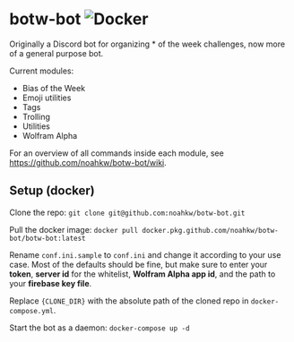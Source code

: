 # botw-bot  ![Docker](https://github.com/noahkw/botw-bot/workflows/Docker/badge.svg?branch=master)
Originally a Discord bot for organizing * of the week challenges, now more of a general purpose bot.

Current modules:
- Bias of the Week
- Emoji utilities
- Tags
- Trolling
- Utilities
- Wolfram Alpha

For an overview of all commands inside each module, see https://github.com/noahkw/botw-bot/wiki.

## Setup (docker)
Clone the repo: `git clone git@github.com:noahkw/botw-bot.git` 

Pull the docker image: `docker pull docker.pkg.github.com/noahkw/botw-bot/botw-bot:latest`

Rename `conf.ini.sample` to `conf.ini` and change it according to your use case.
Most of the defaults should be fine, but make sure to enter your **token**, **server id** for the whitelist, **Wolfram Alpha app id**, and the path to your **firebase key file**.

Replace `{CLONE_DIR}` with the absolute path of the cloned repo in `docker-compose.yml`.

Start the bot as a daemon: `docker-compose up -d`
